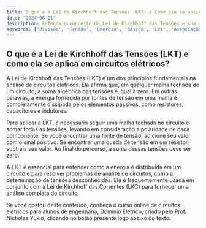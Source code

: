```yaml
---
title: O que é a Lei de Kirchhoff das Tensões (LKT) e como ela se aplica em circuitos elétricos?
date: "2024-08-21"
description: Entenda o conceito da Lei de Kirchhoff das Tensões e sua aplicação em circuitos elétricos.
keywords: ['divisão', 'Tensão', 'Energia', 'Básico', 'Lei', 'Associação', 'Kirchhoff']
---
```


## O que é a Lei de Kirchhoff das Tensões (LKT) e como ela se aplica em circuitos elétricos?

A Lei de Kirchhoff das Tensões (LKT) é um dos princípios fundamentais na análise de circuitos elétricos. Ela afirma que, em qualquer malha fechada de um circuito, a soma algébrica das tensões é igual a zero. Em outras palavras, a energia fornecida por fontes de tensão em uma malha é completamente dissipada pelos elementos passivos, como resistores, capacitores e indutores.

Para aplicar a LKT, é necessário seguir uma malha fechada no circuito e somar todas as tensões, levando em consideração a polaridade de cada componente. Se você encontrar uma fonte de tensão, adicione seu valor com o sinal positivo. Se encontrar uma queda de tensão em um resistor, subtraia seu valor. Ao final do percurso, a soma dessas tensões deve ser zero.

A LKT é essencial para entender como a energia é distribuída em um circuito e para resolver problemas de análise de circuitos, como a determinação de tensões desconhecidas. Ela é frequentemente usada em conjunto com a Lei de Kirchhoff das Correntes (LKC) para fornecer uma análise completa do circuito.

Se você gostou deste conteúdo, conheça o curso online de circuitos elétricos para alunos de engenharia, Domínio Elétrico, criado pelo Prof. Nicholas Yukio, clicando no botão presente logo abaixo do texto.